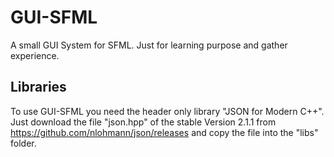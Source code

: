 # GUI-SFML
A small GUI System for SFML. Just for learning purpose and gather experience.

## Libraries
To use GUI-SFML you need the header only library "JSON for Modern C++".
Just download the file "json.hpp" of the stable Version 2.1.1 from https://github.com/nlohmann/json/releases and copy the file into the "libs" folder.
